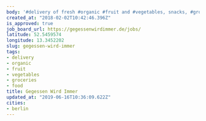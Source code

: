 ```yaml
---
body: '#delivery of fresh #organic #fruit and #vegetables, snacks, #groceries. #food'
created_at: "2018-02-02T10:42:46.396Z"
is_approved: true
job_board_url: https://gegessenwirdimmer.de/jobs/
latitude: 52.5459574
longitude: 13.3452202
slug: gegessen-wird-immer
tags:
- delivery
- organic
- fruit
- vegetables
- groceries
- food
title: Gegessen Wird Immer
updated_at: "2019-06-16T10:36:09.622Z"
cities:
- berlin
---
```

